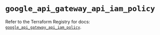 # `google_api_gateway_api_iam_policy`

Refer to the Terraform Registry for docs: [`google_api_gateway_api_iam_policy`](https://registry.terraform.io/providers/hashicorp/google-beta/6.2.0/docs/resources/google_api_gateway_api_iam_policy).
